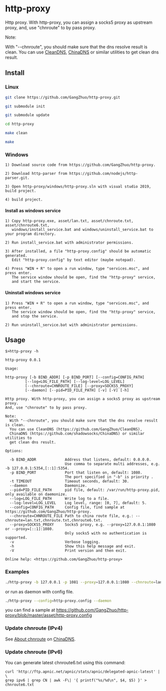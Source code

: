 # http-proxy

Http proxy. With http-proxy, you can assign a socks5 proxy as upstream proxy,
and, use "chnroute" to by pass proxy.

Note:

  With "--chnroute", you should make sure that the dns resolve result is clean.
  You can use [CleanDNS], [ChinaDNS] or similar utilities to get clean dns result.

## Install

### Linux

```bash
git clone https://github.com/GangZhuo/http-proxy.git

git submodule init

git submodule update

cd http-proxy

make clean

make
```

### Windows

```
1) Download source code from https://github.com/GangZhuo/http-proxy.

2) Download http-parser from https://github.com/nodejs/http-parser.git.

3) Open http-proxy/windows/http-proxy.sln with visual studio 2019, build project.

4) build project.
```

#### Install as windows service

```
1) Copy http-proxy.exe, asset/lan.txt, asset/chnroute.txt, asset/chnroute6.txt,
   windows/install_service.bat and windows/uninstall_service.bat to your program directory.

2) Run install_service.bat with administrator permissions. 

3) After installed, a file "http-proxy.config" should be automatic generated.
   Edit "http-proxy.config" by text editor (maybe notepad).

4) Press "WIN + R" to open a run window, type "services.msc", and press enter.
   The service window should be open, find the "http-proxy" service,
   and start the service.
```

#### Uninstall windows service

```
1) Press "WIN + R" to open a run window, type "services.msc", and press enter.
   The service window should be open, find the "http-proxy" service,
   and stop the service.
   
2) Run uninstall_service.bat with administrator permissions. 
```
## Usage

```
$>http-proxy -h

http-proxy 0.0.1

Usage:

http-proxy [-b BIND_ADDR] [-p BIND_PORT] [--config=CONFIG_PATH]
         [--log=LOG_FILE_PATH] [--log-level=LOG_LEVEL]
         [--chnroute=CHNROUTE_FILE] [--proxy=SOCKS5_PROXY]
         [--daemon] [--pid=PID_FILE_PATH] [-v] [-V] [-h]

Http proxy. With http-proxy, you can assign a socks5 proxy as upstream proxy.
And, use "chnroute" to by pass proxy.

Note:
  With "--chnroute", you should make sure that the dns resolve result is clean.
  You can use CleanDNS (https://github.com/GangZhuo/CleanDNS),
  ChinaDNS (https://github.com/shadowsocks/ChinaDNS) or similar utilities to
  get clean dns result.

Options:

  -b BIND_ADDR             Address that listens, default: 0.0.0.0.
                           Use comma to separate multi addresses, e.g. -b 127.0.0.1:5354,[::1]:5354.
  -p BIND_PORT             Port that listen on, default: 1080.
                           The port specified in "-b" is priority .
  -t TIMEOUT               Timeout seconds, default: 30.
  --daemon                 Daemonize.
  --pid=PID_FILE_PATH      pid file, default: /var/run/http-proxy.pid, only available on daemonize.
  --log=LOG_FILE_PATH      Write log to a file.
  --log-level=LOG_LEVEL    Log level, range: [0, 7], default: 5.
  --config=CONFIG_PATH     Config file, find sample at https://github.com/GangZhuo/http-proxy.
  --chnroute=CHNROUTE_FILE Path to china route file, e.g.: --chnroute=lan.txt,chnroute.txt,chnroute6.txt.
  --proxy=SOCKS5_PROXY     Socks5 proxy, e.g. --proxy=127.0.0.1:1080 or --proxy=[::1]:1080.
                           Only socks5 with no authentication is supported.
  -v                       Verbose logging.
  -h                       Show this help message and exit.
  -V                       Print version and then exit.

Online help: <https://github.com/GangZhuo/http-proxy>
```

### Examples

```bash
./http-proxy -b 127.0.0.1 -p 1081 --proxy=127.0.0.1:1080 --chnroute=lan.txt,chnroute.txt,chnroute6.txt -vvvv
```

or run as daemon with config file.

```bash
./http-proxy --config=http-proxy.config --daemon
```

you can find a sample at https://github.com/GangZhuo/http-proxy/blob/master/asset/http-proxy.config

### Update chnroute (IPv4)

See [About chnroute] on [ChinaDNS].

### Update chnroute (IPv6)

You can generate latest chnroute6.txt using this command:

    curl 'http://ftp.apnic.net/apnic/stats/apnic/delegated-apnic-latest' | \
	grep ipv6 | grep CN | awk -F\| '{ printf("%s/%d\n", $4, $5) }' > chnroute6.txt

[CleanDNS]:  https://github.com/GangZhuo/CleanDNS
[ChinaDNS]:  https://github.com/shadowsocks/ChinaDNS
[About chnroute]:  https://github.com/shadowsocks/ChinaDNS#about-chnroute
